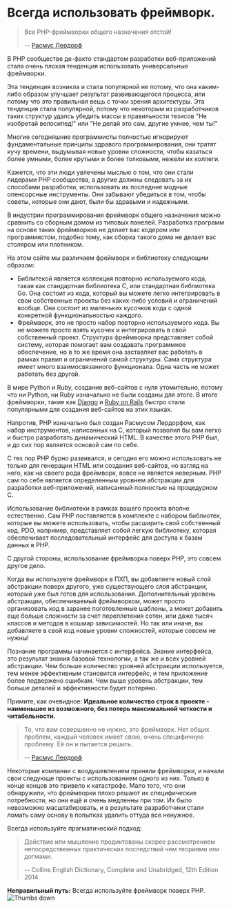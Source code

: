# Всегда использовать фреймворк. #

> Все PHP-фреймворки общего назначения отстой!
>
> -- [Расмус Лердорф](https://www.youtube.com/watch?v=DuB6UjEsY_Y)

В PHP сообществе де-факто стандартом разработки веб-приложений стала очень плохая тенденция использовать универсальные фреймворки.

Эта тенденция возникла и стала популярной не потому, что она каким-либо образом улучшает результат развивающегося процесса, или потому что это правильная вещь с точки зрения архитектуры. Эта тенденция стала популярной, потому что некоторым из разработчиков таких структур удалсь убедить массы в правильности тезисов "Не изобретай велосипед!" или "Не делай это сам, другие умнее, чем ты!"

Многие сегодняшние программисты полностью игнорируют фундаментальные принципы здравого программирования, они тратят кучу времени, выдумывая новые уровни сложности, чтобы казаться более умными, более крутыми и более толковыми, нежели их коллеги.

Кажется, что эти люди увлечены мыслью о том, что они стали лидерами PHP сообщества, а другие должны следовать за их способами разработки, использовать их последние модные опенсорсные инструменты. Они забывают убедиться в том, чтобы советы, которые они дают, были бы здравыми и надежными.

В индустрии программирования фреймворк общего назначения можно сравнить со сборным домом из типовых панелей. Разработка программ на основе таких фреймворков не делает вас кодером или программистом, подобно тому, как сборка такого дома не делает вас столяром или плотником.

На этом сайте мы различаем фреймворк и библиотеку следующим образом:

* Библитекой является коллекция повторно используемого кода, такая как стандартная библиотека C, или стандартная библиотека Go. Она состоит из кода, который вы можете легко интегрировать в свои собственные проекты без каких-либо условий и ограничений вообще. Она состоит из маленьких кусочков кода с одной конкретной функциональностью каждого.
* Фреймворк, это не просто набор повторно используемого кода. Вы не можете просто взять кусочек и интегрировать в свой собственный проект. Структура фреймворка представляет собой систему, которая помогает вам создавать программное обеспечение, но в то же время она заставляет вас работать в рамках правил и ограничений самой структуры. Сама структура имеет много взаимосвязанного функционала. Одна часть не может работать без другой.

В мире Python и Ruby, создание веб-сайтов с нуля утомительно, потому что ни Python, ни Ruby изначально не были созданы для этого. В итоге фреймворки, такие как [Django](https://en.wikipedia.org/wiki/Django_%28web_framework%29) и [Ruby on Rails](https://en.wikipedia.org/wiki/Ruby_on_Rails) быстро стали популярными для создания веб-сайтов на этих языках.

Напротив, PHP изначально был создан Расмусом Лердорфом, как набор инструментов, написанных на C, который позволил бы вам легко и быстро разработать динамический HTML. В качестве этого PHP был, и до сих пор является основой сам по себе.

С тех пор PHP бурно развивался, и сегодня его можно использовать не только для генерации HTML или создания веб-сайтов, но взгляд на него, как на своего рода фреймворк, вовсе не является неверным. PHP сам по себе является определенным уровнем абстракции для разработки веб-приложений, написанный полностью на процедурном C.

Использование библиотеки в рамках вашего проекта вполне естественно. Сам PHP поставляется в комплекте с набором библиотек, которые вы можете использовать, чтобы расширить свой собственный код. PDO, например, представляет собой легкую библиотеку, которая обеспечивает последовательный интерфейс для доступа к базам данных в PHP.

С другой стороны, использование фреймворка поверх PHP, это совсем другое дело.

Когда вы используете фреймворк в ПХП, вы добавляете новый слой абстракции поверх другого, уже существующего слоя абстракции, который уже был готов для использования. Дополнительный уровень абстракции, обеспечиваемый фреймворком, может просто организовать код в заранее поготовленные шаблоны, а может добавить еще больше сложности за счет переплетения сотен, или даже тысяч классов и методов в кошмар зависимостей. Но так или иначе, вы добавляете в свой код новые уровни сложностей, которые совсем не нужны!

Познание программы начинается с интерфейса. Знание интерфейса, это результат знания базовой технологии, а так же и всех уровней абстракции. Чем больше количество уровней абстракции используется, тем менее эффективным становится интерфейс, и тем приложение более подвержено ошибкам. Чем выше уровень абстракции, тем больше деталей и эффективности будет потеряно.

Примите, как очевидное: **Идеальное количество строк в проекте - наименьшее из возможного, без потерь максимальной четкости и читабельности.**

> То, что вам совершенно не нужно, это фреймворк. Нет общих проблем, каждый человек имеет свою, очень специфичную проблему. Её он и пытается решить.
>
> -- [Расмус Лердорф](https://www.youtube.com/watch?v=anr7DQnMMs0)

Некоторые компании с воодушевлением приняли фреймворки, и начали свои следующе проекты с использованием одного из них. Только в конце концов это привело к катастрофе. Мало того, что они обнаружили, что фреймворки плохо решают их специфические потребности, но они ещё и очень медленны при том. Их было невозможно масштабировать, и в результате разработчики стали ломать саму основу в попытках удалить оттуда все ненужное.

Всегда используйте прагматический подход:

> Действие или мышление продиктованы скорее рассмотрением непосредственных практических последствий чем теориями или догмами.
>
> -- Collins English Dictionary, Complete and Unabridged, 12th Edition 2014

**Неправильный путь:** Всегда используйте фреймворк поверх PHP. ![Thumbs down](/img/thumbs-down.png)
